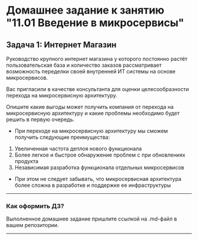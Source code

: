 # Домашнее задание к занятию "11.01 Введение в микросервисы"

## Задача 1: Интернет Магазин

Руководство крупного интернет магазина у которого постоянно растёт пользовательская база и количество заказов рассматривает возможность переделки своей внутренней ИТ системы на основе микросервисов. 

Вас пригласили в качестве консультанта для оценки целесообразности перехода на микросервисную архитектуру. 

Опишите какие выгоды может получить компания от перехода на микросервисную архитектуру и какие проблемы необходимо будет решить в первую очередь.

* При переходе на микросервисную архитектуру мы сможем получить следующие преимущества:
1. Увеличенная частота деплоя нового функционала
2. Более легкое и быстрое обнаружение проблем с при обновлениях продукта
3. Независимая разработка функционала отдельных микросервисов

* При этом не следует забывать, что микросервисная архитектура более сложна в разработке и поддержке ее инфраструктуры

---

### Как оформить ДЗ?

Выполненное домашнее задание пришлите ссылкой на .md-файл в вашем репозитории.

---
